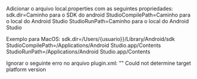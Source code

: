 Adicionar o arquivo local.properties com as seguintes propriedades:
sdk.dir=Caminho para o SDK do android
StudioCompilePath=Caminho para o local do Android Studio
StudioRunPath=Caminho para o local do Android Studio

Exemplo para MacOS:
sdk.dir=/Users/{usuario}}/Library/Android/sdk
StudioCompilePath=/Applications/Android Studio.app/Contents
StudioRunPath=/Applications/Android Studio.app/Contents

Ignorar o seguinte erro no arquivo plugin.xml:
"<applicationListeners>" Could not determine target platform version
